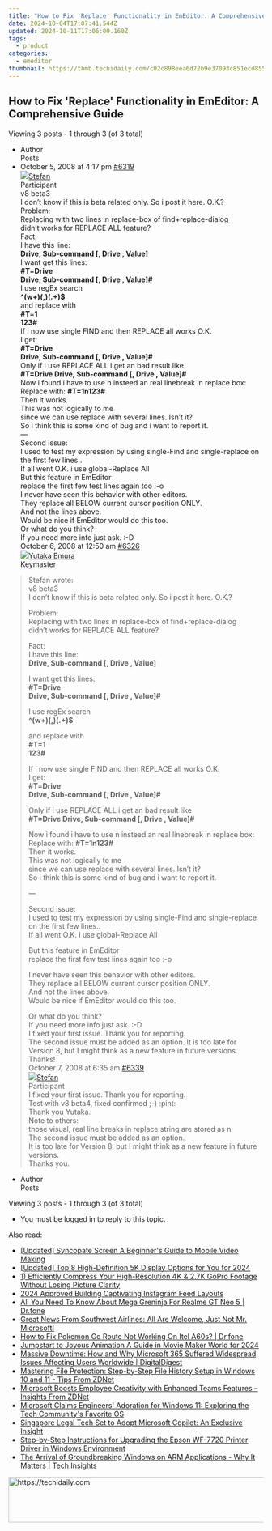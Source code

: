```yaml
---
title: "How to Fix 'Replace' Functionality in EmEditor: A Comprehensive Guide"
date: 2024-10-04T17:07:41.544Z
updated: 2024-10-11T17:06:09.160Z
tags:
  - product
categories:
  - emeditor
thumbnail: https://thmb.techidaily.com/c02c898eea6d72b9e37093c851ecd855aff6005dd63a0876b47973f172914924.jpg
---
```


## How to Fix 'Replace' Functionality in EmEditor: A Comprehensive Guide

Viewing 3 posts - 1 through 3 (of 3 total)

* Author  
Posts
* October 5, 2008 at 4:17 pm [#6319](https://tools.techidaily.com/emeditor/products/)  
[![](https://secure.gravatar.com/avatar/f29c043a3cc5c5dac8db4e62939893e9?s=80&d=identicon&r=g)Stefan](https://www.emeditor.com/forums/users/Stefan/ "View Stefan's profile")  
Participant  
v8 beta3  
 I don’t know if this is beta related only. So i post it here. O.K.?  
 Problem:  
 Replacing with two lines in replace-box of find+replace-dialog  
 didn’t works for REPLACE ALL feature?  
 Fact:  
 I have this line:  
**Drive, Sub-command \[, Drive , Value\]**  
 I want get this lines:  
**#T=Drive**  
 **Drive, Sub-command \[, Drive , Value\]#**  
 I use regEx search  
**^(w+)(,)(.+)$**  
 and replace with  
**#T=1**  
 **123#**  
 If i now use single FIND and then REPLACE all works O.K.  
 I get:  
**#T=Drive**  
 **Drive, Sub-command \[, Drive , Value\]#**  
 Only if i use REPLACE ALL i get an bad result like  
**#T=Drive Drive, Sub-command \[, Drive , Value\]#**  
 Now i found i have to use n insteed an real linebreak in replace box:  
 Replace with: **#T=1n123#**  
 Then it works.  
 This was not logically to me  
 since we can use replace with several lines. Isn’t it?  
 So i think this is some kind of bug and i want to report it.  
 —  
 Second issue:  
 I used to test my expression by using single-Find and single-replace on the first few lines..  
 If all went O.K. i use global-Replace All  
 But this feature in EmEditor  
 replace the first few test lines again too :-o  
 I never have seen this behavior with other editors.  
 They replace all BELOW current cursor position ONLY.  
 And not the lines above.  
 Would be nice if EmEditor would do this too.  
 Or what do you think?  
 If you need more info just ask. :-D  
October 6, 2008 at 12:50 am [#6326](https://tools.techidaily.com/emeditor/products/)  
[![](https://secure.gravatar.com/avatar/a0a6377144ed3636f985d87303f65ed2?s=80&d=identicon&r=g)Yutaka Emura](https://www.emeditor.com/forums/users/yemura/ "View Yutaka Emura's profile")  
Keymaster  
> Stefan wrote:  
> v8 beta3  
> I don’t know if this is beta related only. So i post it here. O.K.?  
>  
> Problem:  
> Replacing with two lines in replace-box of find+replace-dialog  
> didn’t works for REPLACE ALL feature?  
>  
> Fact:  
> I have this line:  
> **Drive, Sub-command \[, Drive , Value\]**  
>  
> I want get this lines:  
> **#T=Drive**  
> **Drive, Sub-command \[, Drive , Value\]#**  
>  
> I use regEx search  
> **^(w+)(,)(.+)$**  
>  
> and replace with  
> **#T=1**  
> **123#**  
>  
> If i now use single FIND and then REPLACE all works O.K.  
> I get:  
> **#T=Drive**  
> **Drive, Sub-command \[, Drive , Value\]#**  
>  
> Only if i use REPLACE ALL i get an bad result like  
> **#T=Drive Drive, Sub-command \[, Drive , Value\]#**  
>  
> Now i found i have to use n insteed an real linebreak in replace box:  
> Replace with: **#T=1n123#**  
> Then it works.  
> This was not logically to me  
> since we can use replace with several lines. Isn’t it?  
> So i think this is some kind of bug and i want to report it.  
>  
> —  
>  
> Second issue:  
> I used to test my expression by using single-Find and single-replace on the first few lines..  
> If all went O.K. i use global-Replace All  
>  
> But this feature in EmEditor  
> replace the first few test lines again too :-o  
>  
> I never have seen this behavior with other editors.  
> They replace all BELOW current cursor position ONLY.  
> And not the lines above.  
> Would be nice if EmEditor would do this too.  
>  
> Or what do you think?  
> If you need more info just ask. :-D  
 I fixed your first issue. Thank you for reporting.  
 The second issue must be added as an option. It is too late for Version 8, but I might think as a new feature in future versions. Thanks!  
October 7, 2008 at 6:35 am [#6339](https://tools.techidaily.com/emeditor/products/)  
[![](https://secure.gravatar.com/avatar/f29c043a3cc5c5dac8db4e62939893e9?s=80&d=identicon&r=g)Stefan](https://www.emeditor.com/forums/users/Stefan/ "View Stefan's profile")  
Participant  
> I fixed your first issue. Thank you for reporting.  
 Test with v8 beta4, fixed confirmed ;-) :pint:  
 Thank you Yutaka.  
 Note to others:  
 those visual, real line breaks in replace string are stored as n  
> The second issue must be added as an option.  
> It is too late for Version 8, but I might think as a new feature in future versions.  
 Thanks you.
* Author  
Posts

Viewing 3 posts - 1 through 3 (of 3 total)

* You must be logged in to reply to this topic.

<ins class="adsbygoogle"
     style="display:block"
     data-ad-format="autorelaxed"
     data-ad-client="ca-pub-7571918770474297"
     data-ad-slot="1223367746"></ins>

<ins class="adsbygoogle"
     style="display:block"
     data-ad-client="ca-pub-7571918770474297"
     data-ad-slot="8358498916"
     data-ad-format="auto"
     data-full-width-responsive="true"></ins>

<span class="atpl-alsoreadstyle">Also read:</span>
<div><ul>
<li><a href="https://article-posts.techidaily.com/updated-syncopate-screen-a-beginners-guide-to-mobile-video-making/"><u>[Updated] Syncopate Screen A Beginner's Guide to Mobile Video Making</u></a></li>
<li><a href="https://article-helps.techidaily.com/updated-top-8-high-definition-5k-display-options-for-you-for-2024/"><u>[Updated] Top 8 High-Definition 5K Display Options for You for 2024</u></a></li>
<li><a href="https://discover-help.techidaily.com/1-efficiently-compress-your-high-resolution-4k-and-27k-gopro-footage-without-losing-picture-clarity/"><u>1) Efficiently Compress Your High-Resolution 4K & 2.7K GoPro Footage Without Losing Picture Clarity</u></a></li>
<li><a href="https://instagram-video-files.techidaily.com/2024-approved-building-captivating-instagram-feed-layouts/"><u>2024 Approved Building Captivating Instagram Feed Layouts</u></a></li>
<li><a href="https://pokemon-go-android.techidaily.com/all-you-need-to-know-about-mega-greninja-for-realme-gt-neo-5-drfone-by-drfone-virtual-android/"><u>All You Need To Know About Mega Greninja For Realme GT Neo 5 | Dr.fone</u></a></li>
<li><a href="https://win-latest.techidaily.com/great-news-from-southwest-airlines-all-are-welcome-just-not-mr-microsoft/"><u>Great News From Southwest Airlines: All Are Welcome, Just Not Mr. Microsoft!</u></a></li>
<li><a href="https://android-pokemon-go.techidaily.com/how-to-fix-pokemon-go-route-not-working-on-itel-a60s-drfone-by-drfone-virtual-android/"><u>How to Fix Pokemon Go Route Not Working On Itel A60s? | Dr.fone</u></a></li>
<li><a href="https://extra-approaches.techidaily.com/jumpstart-to-joyous-animation-a-guide-in-movie-maker-world-for-2024/"><u>Jumpstart to Joyous Animation A Guide in Movie Maker World for 2024</u></a></li>
<li><a href="https://win-latest.techidaily.com/massive-downtime-how-and-why-microsoft-365-suffered-widespread-issues-affecting-users-worldwide-digitaldigest/"><u>Massive Downtime: How and Why Microsoft 365 Suffered Widespread Issues Affecting Users Worldwide | DigitalDigest</u></a></li>
<li><a href="https://win-latest.techidaily.com/mastering-file-protection-step-by-step-file-history-setup-in-windows-10-and-11-tips-from-zdnet/"><u>Mastering File Protection: Step-by-Step File History Setup in Windows 10 and 11 - Tips From ZDNet</u></a></li>
<li><a href="https://win-latest.techidaily.com/microsoft-boosts-employee-creativity-with-enhanced-teams-features-insights-from-zdnet/"><u>Microsoft Boosts Employee Creativity with Enhanced Teams Features – Insights From ZDNet</u></a></li>
<li><a href="https://win-latest.techidaily.com/microsoft-claims-engineers-adoration-for-windows-11-exploring-the-tech-communitys-favorite-os/"><u>Microsoft Claims Engineers' Adoration for Windows 11: Exploring the Tech Community's Favorite OS</u></a></li>
<li><a href="https://win-latest.techidaily.com/singapore-legal-tech-set-to-adopt-microsoft-copilot-an-exclusive-insight/"><u>Singapore Legal Tech Set to Adopt Microsoft Copilot: An Exclusive Insight</u></a></li>
<li><a href="https://win-dash.techidaily.com/step-by-step-instructions-for-upgrading-the-epson-wf-7720-printer-driver-in-windows-environment/"><u>Step-by-Step Instructions for Upgrading the Epson WF-7720 Printer Driver in Windows Environment</u></a></li>
<li><a href="https://win-latest.techidaily.com/the-arrival-of-groundbreaking-windows-on-arm-applications-why-it-matters-tech-insights/"><u>The Arrival of Groundbreaking Windows on ARM Applications - Why It Matters | Tech Insights</u></a></li>
</ul></div>

<!-- affiliate ads begin -->
<a href="https://unicoeye.pxf.io/c/5597632/2134492/18498" target="_top" id="2134492">
  <img src="//a.impactradius-go.com/display-ad/18498-2134492" border="0" alt="https://techidaily.com" width="728" height="90"/>
</a>
<img height="0" width="0" src="https://unicoeye.pxf.io/i/5597632/2134492/18498" style="position:absolute;visibility:hidden;" border="0" />
<!-- affiliate ads end -->


